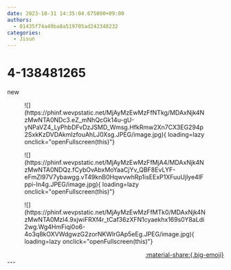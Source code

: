 ```yaml
---
date: 2023-10-31 14:35:04.675000+09:00
authors:
  - 01435f74a49ba8a519705ad242348232
categories:
  - Jisun
---
```


# 4-138481265

<div class="post-container" markdown="1">
<div class="content-container md-sidebar__scrollwrap" markdown="1">

new
<figure markdown="1">
![](https://phinf.wevpstatic.net/MjAyMzEwMzFfNTkg/MDAxNjk4NzMwNTA0NDc3.eZ_mNhQcGk14u-gU-yNPaVZ4_LyPhbDFvDzJSMD_Wmsg.HfkRmw2Xn7CX3EG294p2SxkKzDVDAkmIzfouAhLJ0Xsg.JPEG/image.jpg){ loading=lazy onclick="openFullscreen(this)"}
</figure>

<figure markdown="1">
![](https://phinf.wevpstatic.net/MjAyMzEwMzFfMjA4/MDAxNjk4NzMwNTA0NDQz.fCybOvAbxMoYaaCjYv_QBF8EvLYF-eFmZl97V7ybawgg.vT49knB0HqwvwhRp1isEExP1XFuuUjlye4lFppi-In4g.JPEG/image.jpg){ loading=lazy onclick="openFullscreen(this)"}
</figure>

<figure markdown="1">
![](https://phinf.wevpstatic.net/MjAyMzEwMzFfMTk0/MDAxNjk4NzMwNTA0MzI4.9xjwiFRXf4r_tCaf36zXFN1cyaekhx169s0Y8aLdi2wg.Wg4HmFiqi0o6-4o3q8kOXVWdgwzG2zorNKWlrGAp5eEg.JPEG/image.jpg){ loading=lazy onclick="openFullscreen(this)"}
</figure>


</div>
</div>

<div style="text-align: right;" markdown="1">
<a href="https://weverse.io/fromis9/artist/4-138481265" style="text-align: right;">:material-share:{.big-emoji}</a>
</div>
---
